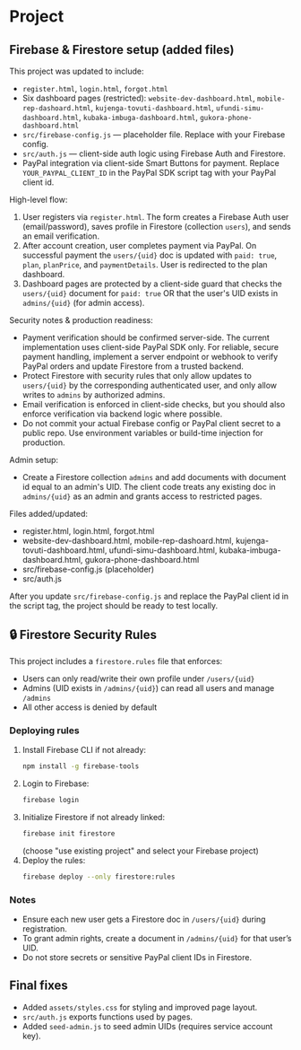 # Project


## Firebase & Firestore setup (added files)

This project was updated to include:
- `register.html`, `login.html`, `forgot.html`
- Six dashboard pages (restricted): `website-dev-dashboard.html`, `mobile-rep-dashoard.html`, `kujenga-tovuti-dashboard.html`, `ufundi-simu-dashboard.html`, `kubaka-imbuga-dashboard.html`, `gukora-phone-dashboard.html`
- `src/firebase-config.js` — placeholder file. Replace with your Firebase config.
- `src/auth.js` — client-side auth logic using Firebase Auth and Firestore.
- PayPal integration via client-side Smart Buttons for payment. Replace `YOUR_PAYPAL_CLIENT_ID` in the PayPal SDK script tag with your PayPal client id.

High-level flow:
1. User registers via `register.html`. The form creates a Firebase Auth user (email/password), saves profile in Firestore (collection `users`), and sends an email verification.
2. After account creation, user completes payment via PayPal. On successful payment the `users/{uid}` doc is updated with `paid: true`, `plan`, `planPrice`, and `paymentDetails`. User is redirected to the plan dashboard.
3. Dashboard pages are protected by a client-side guard that checks the `users/{uid}` document for `paid: true` OR that the user's UID exists in `admins/{uid}` (for admin access).

Security notes & production readiness:
- Payment verification should be confirmed server-side. The current implementation uses client-side PayPal SDK only. For reliable, secure payment handling, implement a server endpoint or webhook to verify PayPal orders and update Firestore from a trusted backend.
- Protect Firestore with security rules that only allow updates to `users/{uid}` by the corresponding authenticated user, and only allow writes to `admins` by authorized admins.
- Email verification is enforced in client-side checks, but you should also enforce verification via backend logic where possible.
- Do not commit your actual Firebase config or PayPal client secret to a public repo. Use environment variables or build-time injection for production.

Admin setup:
- Create a Firestore collection `admins` and add documents with document id equal to an admin's UID. The client code treats any existing doc in `admins/{uid}` as an admin and grants access to restricted pages.

Files added/updated:
- register.html, login.html, forgot.html
- website-dev-dashboard.html, mobile-rep-dashoard.html, kujenga-tovuti-dashboard.html, ufundi-simu-dashboard.html, kubaka-imbuga-dashboard.html, gukora-phone-dashboard.html
- src/firebase-config.js (placeholder)
- src/auth.js

After you update `src/firebase-config.js` and replace the PayPal client id in the script tag, the project should be ready to test locally.



## 🔒 Firestore Security Rules

This project includes a `firestore.rules` file that enforces:

- Users can only read/write their own profile under `/users/{uid}`
- Admins (UID exists in `/admins/{uid}`) can read all users and manage `/admins`
- All other access is denied by default

### Deploying rules

1. Install Firebase CLI if not already:
   ```bash
   npm install -g firebase-tools
   ```
2. Login to Firebase:
   ```bash
   firebase login
   ```
3. Initialize Firestore if not already linked:
   ```bash
   firebase init firestore
   ```
   (choose "use existing project" and select your Firebase project)
4. Deploy the rules:
   ```bash
   firebase deploy --only firestore:rules
   ```

### Notes
- Ensure each new user gets a Firestore doc in `/users/{uid}` during registration.
- To grant admin rights, create a document in `/admins/{uid}` for that user’s UID.
- Do not store secrets or sensitive PayPal client IDs in Firestore.


## Final fixes
- Added `assets/styles.css` for styling and improved page layout.
- `src/auth.js` exports functions used by pages.
- Added `seed-admin.js` to seed admin UIDs (requires service account key).
